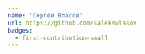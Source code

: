 ```yaml
---
name: 'Сергей Власов'
url: https://github.com/saleksvlasov
badges:
  - first-contribution-small
---
```

